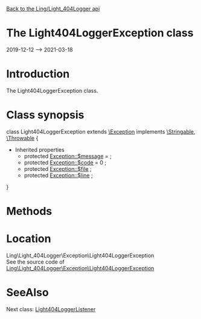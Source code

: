 [Back to the Ling/Light_404Logger api](https://github.com/lingtalfi/Light_404Logger/blob/master/doc/api/Ling/Light_404Logger.md)



The Light404LoggerException class
================
2019-12-12 --> 2021-03-18






Introduction
============

The Light404LoggerException class.



Class synopsis
==============


class <span class="pl-k">Light404LoggerException</span> extends [\Exception](http://php.net/manual/en/class.exception.php) implements [\Stringable](https://wiki.php.net/rfc/stringable), [\Throwable](http://php.net/manual/en/class.throwable.php) {

- Inherited properties
    - protected  [Exception::$message](#property-message) =  ;
    - protected  [Exception::$code](#property-code) = 0 ;
    - protected  [Exception::$file](#property-file) ;
    - protected  [Exception::$line](#property-line) ;

}






Methods
==============






Location
=============
Ling\Light_404Logger\Exception\Light404LoggerException<br>
See the source code of [Ling\Light_404Logger\Exception\Light404LoggerException](https://github.com/lingtalfi/Light_404Logger/blob/master/Exception/Light404LoggerException.php)



SeeAlso
==============
Next class: [Light404LoggerListener](https://github.com/lingtalfi/Light_404Logger/blob/master/doc/api/Ling/Light_404Logger/Logger/Light404LoggerListener.md)<br>
